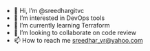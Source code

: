 - 👋 Hi, I’m @sreedhargitvc
- 👀 I’m interested in DevOps tools
- 🌱 I’m currently learning Terraform
- 💞️ I’m looking to collaborate on code review
- 📫 How to reach me sreedhar_vr@yahoo.com

<!---
sreedhargitvc/sreedhargitvc is a ✨ special ✨ repository because its `README.md` (this file) appears on your GitHub profile.
You can click the Preview link to take a look at your changes.
--->
